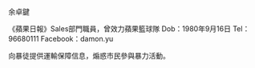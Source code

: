 余卓鍵


《蘋果日報》Sales部門職員，曾效力蘋果籃球隊
Dob：1980年9月16日
Tel：96680111
Facebook：damon.yu



向暴徒提供運輸保障信息，煽惑市民參與暴力活動。
